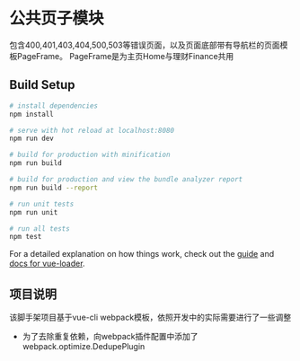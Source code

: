 # 公共页子模块

包含400,401,403,404,500,503等错误页面，以及页面底部带有导航栏的页面模板PageFrame。
PageFrame是为主页Home与理财Finance共用

## Build Setup

``` bash
# install dependencies
npm install

# serve with hot reload at localhost:8080
npm run dev

# build for production with minification
npm run build

# build for production and view the bundle analyzer report
npm run build --report

# run unit tests
npm run unit

# run all tests
npm test
```

For a detailed explanation on how things work, check out the [guide](http://vuejs-templates.github.io/webpack/) and [docs for vue-loader](http://vuejs.github.io/vue-loader).

## 项目说明
该脚手架项目基于vue-cli webpack模板，依照开发中的实际需要进行了一些调整
* 为了去除重复依赖，向webpack插件配置中添加了webpack.optimize.DedupePlugin
